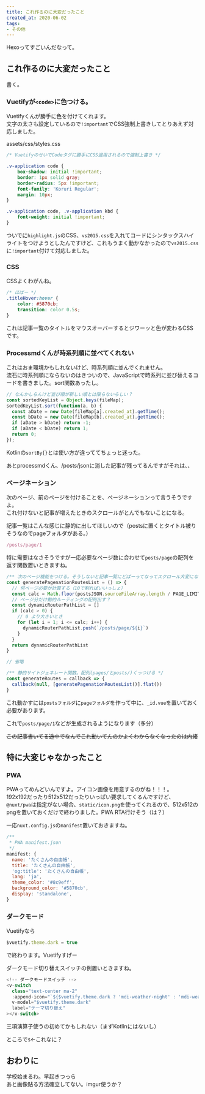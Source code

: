 ```yaml
---
title: これ作るのに大変だったこと
created_at: 2020-06-02
tags:
- その他
---
```


Hexoってすごいんだなって。

## これ作るのに大変だったこと
書く。

### Vuetifyが`<code>`に色つける。

Vuetifyくんが勝手に色を付けてくれます。  
文字の太さも設定しているので`!important`でCSS強制上書きしてとりあえず対応しました。  

assets/css/styles.css
```css
/* VuetifyのせいでCodeタグに勝手にCSS適用されるので強制上書き */

.v-application code {
    box-shadow: initial !important;
    border: 1px solid gray;
    border-radius: 5px !important;
    font-family: 'Koruri Regular';
    margin: 10px;
}

.v-application code, .v-application kbd {
    font-weight: initial !important;
}
```

ついでに`highlight.js`のCSS、`vs2015.css`を入れてコードにシンタックスハイライトをつけようとしたんですけど、これもうまく動かなかったので`vs2015.css`に`!important`付けて対応しました。

### CSS
CSSよくわがんね。

```css
/* ほばー */
.titleHover:hover {
    color: #5870cb;
    transition: color 0.5s;
}
```

これは記事一覧のタイトルをマウスオーバーするとジワーッと色が変わるCSSです。  

### Processmdくんが時系列順に並べてくれない

これはおま環境かもしれないけど、時系列順に並んでくれません。  
流石に時系列順にならないのはきついので、JavaScriptで時系列に並び替えるコードを書きました。sort関数あったし。

```js
// なんかしらんけど並び順が新しい順とは限らないらしい？
const sortedKeyList = Object.keys(fileMap);
sortedKeyList.sort(function(a, b) {
  const aDate = new Date(fileMap[a].created_at).getTime();
  const bDate = new Date(fileMap[b].created_at).getTime();
  if (aDate > bDate) return -1;
  if (aDate < bDate) return 1;
  return 0;
});
```

Kotlinの`sortBy{}`とは使い方が違っててちょっと迷った。

あとprocessmdくん、/posts/jsonに消した記事が残ってるんですがそれは、、

### ページネーション

次のページ、前のページを付けることを、ページネーションって言うそうですよ。  
これ付けないと記事が増えたときのスクロールがとんでもないことになる。  

記事一覧はこんな感じに静的に出してほしいので（postsに置くとタイトル被りそうなのでpageフォルダがある。）
```js
/posts/page/1
```

特に需要はなさそうですが一応必要なページ数に合わせて`posts/page`の配列を返す関数置いときますね。

```js
/** 次のページ機能をつける。そうしないと記事一覧にどばーってなってスクロール大変になる */
const generatePagenationRoutesList = () => {
  // 何ページ必要か計算する（10で割ればいいっしょ）
  const calc = Math.floor(postsJSON.sourceFileArray.length / PAGE_LIMIT) - 1
  // ページ分だけ動的ルーティングの配列出す？
  const dynamicRouterPathList = []
  if (calc > 0) {
    // 0 より大きいとき
    for (let i = 1; i <= calc; i++) {
      dynamicRouterPathList.push(`/posts/page/${i}`)
    }
  }
  return dynamicRouterPathList
}

// 省略

/** 静的サイトジェネレート関数。配列(pages/とposts/)くっつける */
const generateRoutes = callback => {
  callback(null, [generatePagenationRoutesList()].flat())
}

```

これ動かすには`postsフォルダ`に`pageフォルダ`を作って中に、`_id.vue`を置いておく必要があります。

これで`posts/page/1`などが生成されるようになります（多分）

~~この記事書いてる途中でなんでこれ動いてんのかよくわからなくなったのは内緒~~

## 特に大変じゃなかったこと

### PWA

PWAってめんどいんですよ。アイコン画像を用意するのがね！！！。  
192x192だったり512x512だったりいっぱい要求してくるんですけど、  
`@nuxt/pwa`は指定がない場合、`static/icon.png`を使ってくれるので、512x512のpngを置いておくだけで終わりました。PWA RTA行けそう（は？）  

一応`nuxt.config.js`の`manifest`置いておきますね。

```js
/** 
 * PWA manifest.json
 */
manifest: {
  name: 'たくさんの自由帳',
  title: 'たくさんの自由帳',
  'og:title': 'たくさんの自由帳',
  lang: 'ja',
  theme_color: '#8c9eff',
  background_color: '#5870cb',
  display: 'standalone',
}
```

### ダークモード

Vuetifyなら  
```js
$vuetify.theme.dark = true
```  
で終わります。Vuetifyすげー

ダークモード切り替えスイッチの例置いときますね。

```js
<!-- ダークモードスイッチ -->
<v-switch
  class="text-center ma-2"
  :append-icon="`${$vuetify.theme.dark ? 'mdi-weather-night' : 'mdi-weather-sunny'}`"
  v-model="$vuetify.theme.dark"
  label="テーマ切り替え"
></v-switch>
```

三項演算子使うの初めてかもしれない（まずKotlinにはないし）  

ところで`$`←これなに？

## おわりに
学校始まるわ。早起きつっら  
あと画像貼る方法確立してない。imgur使うか？